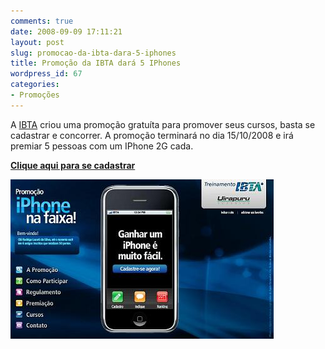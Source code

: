 ```yaml
---
comments: true
date: 2008-09-09 17:11:21
layout: post
slug: promocao-da-ibta-dara-5-iphones
title: Promoção da IBTA dará 5 IPhones
wordpress_id: 67
categories:
- Promoções
---
```


A [IBTA](http://www.ibta.com.br/) criou uma promoção gratuíta para promover seus cursos, basta se cadastrar e concorrer. A promoção terminará no dia 15/10/2008 e irá premiar 5 pessoas com um IPhone 2G cada.

**[Clique aqui para se cadastrar](http://www.ibta.com.br/ganheumiphone/index.php?ind=13acc94450a63822e6736597b1efcd78)**

[![](/images/2008/09/iphoneibta.jpg)](http://www.ibta.com.br/ganheumiphone/index.php?ind=13acc94450a63822e6736597b1efcd78)
